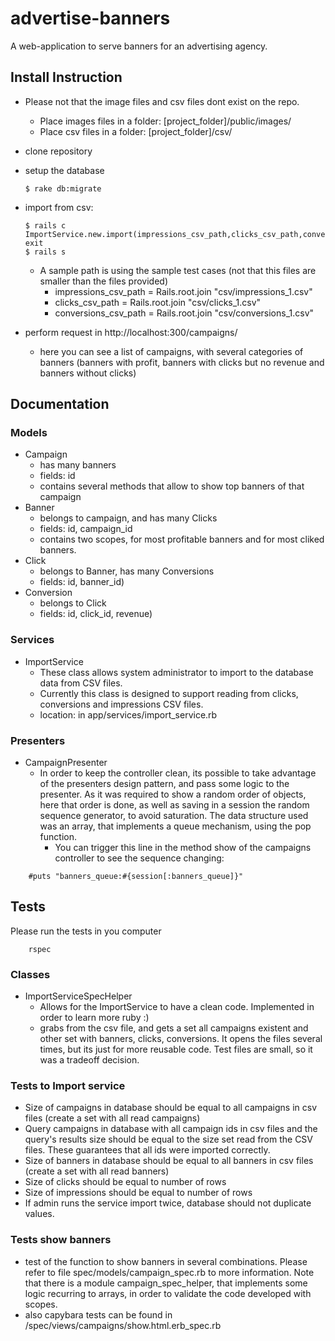# advertise-banners
A web-application to serve banners for an advertising agency.

## Install Instruction
  * Please not that the image files and csv files dont exist on the repo.
    * Place images files in a folder: [project_folder]/public/images/
    * Place csv files in a folder: [project_folder]/csv/
  * clone repository
  * setup the database

    ```
    $ rake db:migrate
    ```

  * import from csv:

    ```
    $ rails c
    ImportService.new.import(impressions_csv_path,clicks_csv_path,conversions_csv_path)
    exit
    $ rails s
    ```

    * A sample path is using the sample test cases (not that this files are smaller than the files provided)
        - impressions_csv_path = Rails.root.join "csv/impressions_1.csv"
        - clicks_csv_path =  Rails.root.join "csv/clicks_1.csv"
        - conversions_csv_path = Rails.root.join "csv/conversions_1.csv"
  * perform request in http://localhost:300/campaigns/
      - here you can see a list of campaigns, with several categories of banners (banners with profit, banners with clicks but no revenue and banners without clicks)


## Documentation

### Models
  * Campaign
    * has many banners
    * fields: id
    * contains several methods that allow to show top banners of that campaign
  * Banner
    * belongs to campaign, and has many Clicks
    * fields: id, campaign_id
    * contains two scopes, for most profitable banners and for most cliked banners.
  * Click
    * belongs to Banner, has many Conversions
    * fields: id, banner_id)
  * Conversion
    * belongs to Click
    * fields: id, click_id, revenue)

### Services
  * ImportService
    * These class allows system administrator to import to the database data from CSV files.
    * Currently this class is designed to support reading from clicks, conversions and impressions CSV files.
    * location: in app/services/import_service.rb

### Presenters
  * CampaignPresenter
    * In order to keep the controller clean, its possible to take advantage of the presenters design pattern, and pass some logic to the presenter. As it was required to show a random order of objects, here that order is done, as well as saving in a session the random sequence generator, to avoid saturation. The data structure used was an array, that implements a queue mechanism, using the pop function.
      - You can trigger this line in the method show of the campaigns controller to see the sequence changing:

```
    #puts "banners_queue:#{session[:banners_queue]}"
```

## Tests
Please run the tests in you computer

```
    rspec
```

### Classes
  * ImportServiceSpecHelper
    * Allows for the ImportService to have a clean code. Implemented in order to learn more ruby :)
    * grabs from the csv file, and gets a set all campaigns existent and other set with banners, clicks, conversions. It opens the files several times, but its just for more reusable code. Test files are small, so it was a tradeoff decision.

### Tests to Import service
  * Size of campaigns in database should be equal to all campaigns in csv files (create a set with all read campaigns)
  * Query campaigns in database with all campaign ids in csv files and the query's results size should be equal to the size set read from the CSV files. These guarantees that all ids were imported correctly.
  * Size of banners in database should be equal to all banners in csv files (create a set with all read banners)
  * Size of clicks should be equal to number of rows
  * Size of impressions should be equal to number of rows
  * If admin runs the service import twice, database should not duplicate values.

### Tests show banners
  * test of the function to show banners in several combinations. Please refer to file spec/models/campaign_spec.rb to more information. Note that there is a module campaign_spec_helper, that implements some logic recurring to arrays, in order to validate the code developed with scopes.
  * also capybara tests can be found in /spec/views/campaigns/show.html.erb_spec.rb


